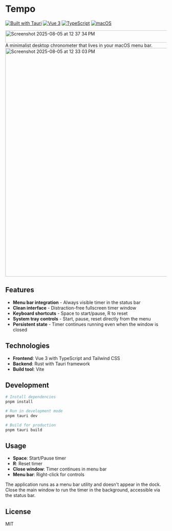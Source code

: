 # Tempo

[![Built with Tauri](https://img.shields.io/badge/built%20with-Tauri-24C8DB?style=flat&logo=tauri)](https://tauri.app/)
[![Vue 3](https://img.shields.io/badge/Vue-3-4FC08D?style=flat&logo=vue.js)](https://vuejs.org/)
[![TypeScript](https://img.shields.io/badge/TypeScript-007ACC?style=flat&logo=typescript&logoColor=white)](https://www.typescriptlang.org/)
[![macOS](https://img.shields.io/badge/macOS-000000?style=flat&logo=apple&logoColor=white)](https://www.apple.com/macos/)

<img width="1512" height="38" alt="Screenshot 2025-08-05 at 12 37 34 PM" src="https://github.com/user-attachments/assets/e397d693-883f-4ee5-b828-cc561d646911" />
A minimalist desktop chronometer that lives in your macOS menu bar.


<img width="912" height="712" alt="Screenshot 2025-08-05 at 12 33 03 PM" src="https://github.com/user-attachments/assets/53241e4a-6690-4b17-9a92-9db1898a9a16" />

## Features

- **Menu bar integration** - Always visible timer in the status bar
- **Clean interface** - Distraction-free fullscreen timer window
- **Keyboard shortcuts** - Space to start/pause, R to reset
- **System tray controls** - Start, pause, reset directly from the menu
- **Persistent state** - Timer continues running even when the window is closed

## Technologies

- **Frontend**: Vue 3 with TypeScript and Tailwind CSS
- **Backend**: Rust with Tauri framework
- **Build tool**: Vite

## Development

```bash
# Install dependencies
pnpm install

# Run in development mode
pnpm tauri dev

# Build for production
pnpm tauri build
```

## Usage

- **Space**: Start/Pause timer
- **R**: Reset timer
- **Close window**: Timer continues in menu bar
- **Menu bar**: Right-click for controls

The application runs as a menu bar utility and doesn't appear in the dock. Close the main window to run the timer in the background, accessible via the status bar.

## License

MIT
